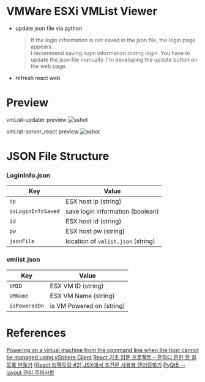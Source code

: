 # VMWare ESXi VMList Viewer

- update json file via python 
	> If the login information is not saved in the json file, the login page appears.  
I recommend saving login information during login.
  > You have to update the json file manually.
I'm developing the update button on the web page.

- refresh react web


# Preview 

vmList-updater preview
![sshot](https://github.com/walt4771/ESXi-VMList_React/blob/main/preview-vmList-updater.PNG)

vmList-server_react preview
![sshot](https://github.com/walt4771/ESXi-VMList_React/blob/main/preview-vmList-server_react.png)


# JSON File Structure
### LoginInfo.json

|Key						|Value
|---------------|------------------------------------
|`ip`						|ESX host ip (string)
|`isLoginInfoSaved`			|save login information (boolean)
|`id`						|ESX host id (string)
|`pw`						|ESX host pw (string)
|`jsonFile`					|location of `vmlist.json` (string)

### vmlist.json

|Key						|Value
|---------------|------------------------------------
|`VMID`			|ESX VM ID (string)
|`VMName`		|ESX VM Name (string)
|`isPoweredOn`	|is VM Powered on (string)


# References
[Powering on a virtual machine from the command line when the host cannot be managed using vSphere Client](https://kb.vmware.com/s/article/1038043)
[React 기초 입문 프로젝트 – 흔하디 흔한 할 일 목록 만들기](https://velopert.com/3480)
[[React 리팩토링 #2] JSX에서 조건문 사용해 렌더링하기](https://velog.io/@hidaehyunlee/React-%EB%A6%AC%ED%8C%A9%ED%86%A0%EB%A7%81-2-JSX%EC%97%90%EC%84%9C-%EC%A1%B0%EA%B1%B4%EB%AC%B8-%EC%82%AC%EC%9A%A9%ED%95%B4-%EB%A0%8C%EB%8D%94%EB%A7%81%ED%95%98%EA%B8%B0)
[PyQt5 -- layout 관리 주의사항](https://freeprog.tistory.com/326)
